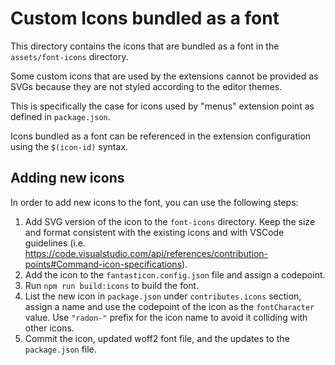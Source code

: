 # Custom Icons bundled as a font

This directory contains the icons that are bundled as a font in the `assets/font-icons` directory.

Some custom icons that are used by the extensions cannot be provided as SVGs because they are not styled according to the editor themes.

This is specifically the case for icons used by "menus" extension point as defined in `package.json`.

Icons bundled as a font can be referenced in the extension configuration using the `$(icon-id)` syntax.

## Adding new icons

In order to add new icons to the font, you can use the following steps:

1. Add SVG version of the icon to the `font-icons` directory. Keep the size and format consistent with the existing icons and with VSCode guidelines (i.e. https://code.visualstudio.com/api/references/contribution-points#Command-icon-specifications).
2. Add the icon to the `fantasticon.config.json` file and assign a codepoint.
3. Run `npm run build:icons` to build the font.
4. List the new icon in `package.json` under `contributes.icons` section, assign a name and use the codepoint of the icon as the `fontCharacter` value. Use `"radon-"` prefix for the icon name to avoid it colliding with other icons.
5. Commit the icon, updated woff2 font file, and the updates to the `package.json` file.
